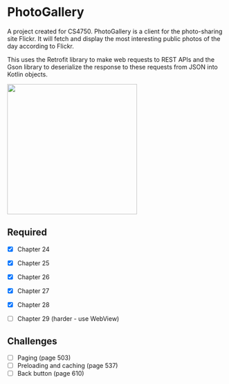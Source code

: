 # PhotoGallery

A project created for CS4750. PhotoGallery is a client for the photo-sharing site Flickr. It will fetch and display the most interesting
public photos of the day according to Flickr.

This uses the Retrofit library to make web requests to REST APIs and the Gson library to deserialize the response
to these requests from JSON into Kotlin objects.

<img src="" width="300"/>

## Required

  - [x] Chapter 24
  - [x] Chapter 25
  - [x] Chapter 26
  - [x] Chapter 27
  - [x] Chapter 28
  - [ ] Chapter 29 (harder - use WebView)


## Challenges
- [ ] Paging (page 503)
- [ ] Preloading and caching (page 537)
- [ ] Back button (page 610)
